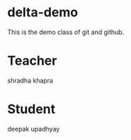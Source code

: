 # delta-demo
This is the demo class of git and github.
# Teacher
shradha khapra
# Student
deepak upadhyay
